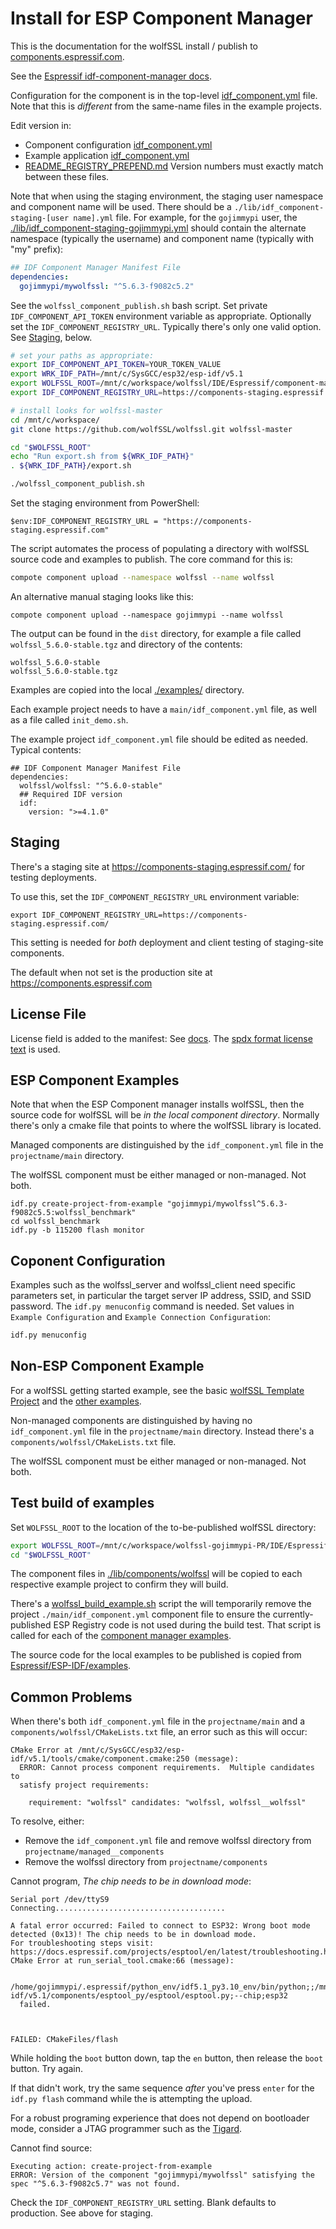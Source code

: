 # Install for ESP Component Manager

This is the documentation for the wolfSSL install / publish to [components.espressif.com](https://components.espressif.com/components/wolfssl/wolfssl).

See the [Espressif idf-component-manager docs](https://docs.espressif.com/projects/idf-component-manager/en/latest/).

Configuration for the component is in the top-level [idf_component.yml](./idf_component.yml) file.
Note that this is *different* from the same-name files in the example projects.

Edit version in:
- Component configuration [idf_component.yml](./idf_component.yml) 
- Example application [idf_component.yml](./lib/idf_component.yml) 
- [README_REGISTRY_PREPEND.md](./README_REGISTRY_PREPEND.md)
Version numbers must exactly match between these files.

Note that when using the staging environment, the staging user namespace and component name
will be used. There should be a `./lib/idf_component-staging-[user name].yml` file.
For example, for the `gojimmypi` user, the [./lib/idf_component-staging-gojimmypi.yml](./lib/idf_component-staging-gojimmypi.yml)
should contain the alternate namespace (typically the username) and component name (typically with "my" prefix):

```yml
## IDF Component Manager Manifest File
dependencies:
  gojimmypi/mywolfssl: "^5.6.3-f9082c5.2"
```

See the `wolfssl_component_publish.sh` bash script. Set private `IDF_COMPONENT_API_TOKEN`
environment variable as appropriate. Optionally set the `IDF_COMPONENT_REGISTRY_URL`.
Typically there's only one valid option. See [Staging](./INSTALL.md#Staging), below.

```bash
# set your paths as appropriate:
export IDF_COMPONENT_API_TOKEN=YOUR_TOKEN_VALUE
export WRK_IDF_PATH=/mnt/c/SysGCC/esp32/esp-idf/v5.1
export WOLFSSL_ROOT=/mnt/c/workspace/wolfssl/IDE/Espressif/component-manager/
export IDF_COMPONENT_REGISTRY_URL=https://components-staging.espressif.com

# install looks for wolfssl-master
cd /mnt/c/workspace/
git clone https://github.com/wolfSSL/wolfssl.git wolfssl-master

cd "$WOLFSSL_ROOT"
echo "Run export.sh from ${WRK_IDF_PATH}"
. ${WRK_IDF_PATH}/export.sh

./wolfssl_component_publish.sh
```

Set the staging environment from PowerShell:
```
$env:IDF_COMPONENT_REGISTRY_URL = "https://components-staging.espressif.com"
```

The script automates the process of populating a directory with wolfSSL source code and examples to publish.
The core command for this is:

```bash
compote component upload --namespace wolfssl --name wolfssl
```

An alternative manual staging looks like this:

```
compote component upload --namespace gojimmypi --name wolfssl
```

The output can be found in the `dist` directory, for example a file called `wolfssl_5.6.0-stable.tgz` and
directory of the contents:

```text
wolfssl_5.6.0-stable
wolfssl_5.6.0-stable.tgz
```

Examples are copied into the local [./examples/](./examples/README.md) directory.

Each example project needs to have a `main/idf_component.yml` file,
as well as a file called `init_demo.sh`.

The example project `idf_component.yml` file should be edited as needed. Typical contents:

```
## IDF Component Manager Manifest File
dependencies:
  wolfssl/wolfssl: "^5.6.0-stable"
  ## Required IDF version
  idf:
    version: ">=4.1.0"
```

## Staging

There's a staging site at https://components-staging.espressif.com/ for testing deployments.

To use this, set the `IDF_COMPONENT_REGISTRY_URL` environment variable:

```
export IDF_COMPONENT_REGISTRY_URL=https://components-staging.espressif.com/ 
```

This setting is needed for _both_ deployment and client testing of staging-site components.

The default when not set is the production site at https://components.espressif.com

## License File

License field is added to the manifest: See [docs](https://docs.espressif.com/projects/idf-component-manager/en/latest/reference/manifest_file.html#manifest-file-idf-component-yml-format-reference).
The [spdx format license text](https://spdx.org/licenses/) is used.

## ESP Component Examples

Note that when the ESP Component manager installs wolfSSL, then the source code for wolfSSL
will be *in the local component directory*. Normally there's only a cmake file that points
to where the wolfSSL library is located.

Managed components are distinguished by the `idf_component.yml` file in the `projectname/main` directory.

The wolfSSL component must be either managed or non-managed. Not both.

```
idf.py create-project-from-example "gojimmypi/mywolfssl^5.6.3-f9082c5.5:wolfssl_benchmark"
cd wolfssl_benchmark
idf.py -b 115200 flash monitor
```

## Coponent Configuration

Examples such as the wolfssl_server and wolfssl_client need specific parameters set, in particular
the target server IP address, SSID, and SSID password. The `idf.py menuconfig` command is needed.
Set values in `Example Configuration` and `Example Connection Configuration`:

```bash
idf.py menuconfig
```

## Non-ESP Component Example

For a wolfSSL getting started example, see the basic [wolfSSL Template Project](https://github.com/wolfSSL/wolfssl/tree/master/IDE/Espressif/ESP-IDF/examples/template)
and the [other examples](https://github.com/wolfSSL/wolfssl/tree/master/IDE/Espressif/ESP-IDF/examples).

Non-managed components are distinguished by having no `idf_component.yml` file in the `projectname/main` directory.
Instead there's a `components/wolfssl/CMakeLists.txt` file.

The wolfSSL component must be either managed or non-managed. Not both.

## Test build of examples

Set `WOLFSSL_ROOT` to the location of the to-be-published wolfSSL directory:

```bash
export WOLFSSL_ROOT=/mnt/c/workspace/wolfssl-gojimmypi-PR/IDE/Espressif/component-manager/
cd "$WOLFSSL_ROOT"
```

The component files in [./lib/components/wolfssl](./lib/components/wolfssl/README.md) will
be copied to each respective example project to confirm they will build.

There's a [wolfssl_build_example.sh](./wolfssl_build_example.sh) script the will temporarily remove
the project `./main/idf_component.yml` component file to ensure the currently-published ESP Registry code
is not used during the build test. That script is called for each of the [component manager examples](./examples/README.md).

The source code for the local examples to be published is copied from [Espressif/ESP-IDF/examples](../ESP-IDF/examples/README.md).


## Common Problems


When there's both `idf_component.yml` file in the `projectname/main` and a
`components/wolfssl/CMakeLists.txt` file, an error such as this will occur:

```
CMake Error at /mnt/c/SysGCC/esp32/esp-idf/v5.1/tools/cmake/component.cmake:250 (message):
  ERROR: Cannot process component requirements.  Multiple candidates to
  satisfy project requirements:

    requirement: "wolfssl" candidates: "wolfssl, wolfssl__wolfssl"
```

To resolve, either:

* Remove the `idf_component.yml` file and remove wolfssl directory from `projectname/managed__components`
* Remove the wolfssl directory from `projectname/components`

Cannot program, _The chip needs to be in download mode_:

```
Serial port /dev/ttyS9
Connecting......................................

A fatal error occurred: Failed to connect to ESP32: Wrong boot mode detected (0x13)! The chip needs to be in download mode.
For troubleshooting steps visit: https://docs.espressif.com/projects/esptool/en/latest/troubleshooting.html
CMake Error at run_serial_tool.cmake:66 (message):

  /home/gojimmypi/.espressif/python_env/idf5.1_py3.10_env/bin/python;;/mnt/c/SysGCC/esp32/esp-idf/v5.1/components/esptool_py/esptool/esptool.py;--chip;esp32
  failed.



FAILED: CMakeFiles/flash
```

While holding the `boot` button down, tap the `en` button, then release the `boot` button. Try again.

If that didn't work, try the same sequence _after_ you've press `enter` for the `idf.py flash` command
while the is attempting the upload.

For a robust programing experience that does not depend on bootloader mode, consider a JTAG
programmer such as the [Tigard](https://github.com/tigard-tools/tigard).

Cannot find source:

```text
Executing action: create-project-from-example
ERROR: Version of the component "gojimmypi/mywolfssl" satisfying the spec "^5.6.3-f9082c5.7" was not found.
```

Check the `IDF_COMPONENT_REGISTRY_URL` setting. Blank defaults to production. See above for staging.

